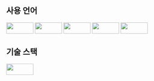 사용 언어
---------------------------------------
<img style="width:72px; height:30px;" src="https://img.shields.io/badge/Java-007396?style=flat&logo=OpenJDK&logoColor=white"/>    <img style="width:72px; height:30px;" src="https://img.shields.io/badge/mysql-4479A1.svg?style=for-the-badge&logo=mysql&logoColor=white"/>    <img style="width:72px; height:30px;" src="https://img.shields.io/badge/typescript-%23007ACC.svg?style=for-the-badge&logo=typescript&logoColor=white"/>    <img style="width:72px; height:30px;" src="https://img.shields.io/badge/javascript-%23323330.svg?style=for-the-badge&logo=javascript&logoColor=%23F7DF1E"/>    <img style="width:72px; height:30px;" src="https://img.shields.io/badge/html5-%23E34F26.svg?style=for-the-badge&logo=html5&logoColor=white"/>

기술 스택
---------------------------------------
<img style="width:72px; height:30px;" src="https://img.shields.io/badge/Redis-DC382D?style=for-the-badge&logo=redis&logoColor=white"/>